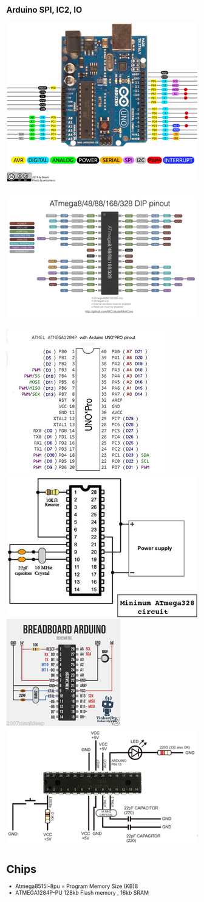 

## Arduino SPI, IC2, IO ##
![arduino-spec-IO](https://github.com/Code-Forge-Lab/Arduino/blob/master/arduino%20library/lib/Arduino-Uno-Pin-Diagram.png)
## ##
![arduino-spec-IO](https://github.com/Code-Forge-Lab/Arduino/blob/master/arduino%20library/lib/ATmega328P-PU-PIN-Diagram-connection-configration.jpg)
## ##
![arduino-spec-IO](https://github.com/Code-Forge-Lab/Arduino/blob/master/arduino%20library/lib/arduino-1284-unopro-pinout.jpg)
![atmel328p](https://github.com/Code-Forge-Lab/Arduino/blob/master/arduino%20library/lib/4mY0y.png)
![minimu component requared](https://github.com/Code-Forge-Lab/Arduino/blob/master/arduino%20library/lib/s-l300.jpg)
![minimu component requared](https://github.com/Code-Forge-Lab/Arduino/blob/master/images/Arduino-on-a-breadboard.jpg)
# Chips #
- Atmega8515l-8pu = Program Memory Size (KB)8
- ATMEGA1284P-PU 128kb Flash memory , 16kb SRAM
